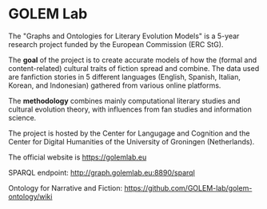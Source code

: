 # GOLEM Lab
The "Graphs and Ontologies for Literary Evolution Models" is a 5-year research project funded by the European Commission (ERC StG).

The **goal** of the project is to create accurate models of how the (formal and content-related) cultural traits of fiction spread and combine. The data used are fanfiction stories in 5 different languages (English, Spanish, Italian, Korean, and Indonesian) gathered from various online platforms.

The **methodology** combines mainly computational literary studies and cultural evolution theory, with influences from fan studies and information science.

The project is hosted by the Center for Langugage and Cognition and the Center for Digital Humanities of the University of Groningen (Netherlands). 

The official website is https://golemlab.eu

SPARQL endpoint: http://graph.golemlab.eu:8890/sparql

Ontology for Narrative and Fiction: https://github.com/GOLEM-lab/golem-ontology/wiki
